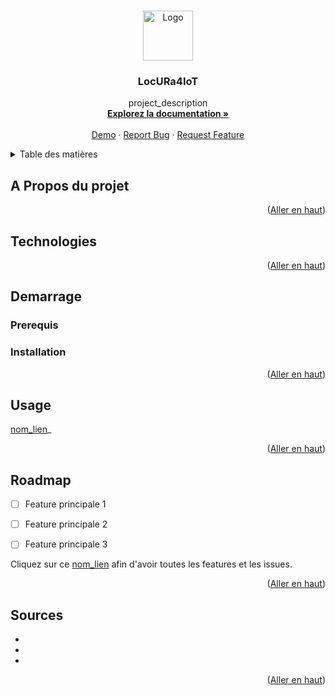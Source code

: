 
<a id="readme-top"></a>


<!-- PROJECT LOGO -->
<br />
<div align="center">
  <a href="https://github.com/MASTTTTT/SAE-5-01-LocURa4IoT-2025-2026.git">
    <img src="images/logo.png" alt="Logo" width="80" height="80">
  </a>

<h3 align="center">LocURa4IoT</h3>

  <p align="center">
    project_description
    <br />
    <a href="https://github.com/MASTTTTT/SAE-5-01-LocURa4IoT-2025-2026.git"><strong>Explorez la documentation »</strong></a>
    <br />
    <br />
    <a href="https://github.com/github_username/repo_name">Demo</a>
    &middot;
    <a href="https://github.com/github_username/repo_name/issues/new?labels=bug&template=bug-report---.md">Report Bug</a>
    &middot;
    <a href="https://github.com/github_username/repo_name/issues/new?labels=enhancement&template=feature-request---.md">Request Feature</a>
  </p>
</div>



<!-- TABLE OF CONTENTS -->
<details>
  <summary>Table des matières</summary>
  <ol>
    <li>
      <a href="#a-propos-du-projet">À Propos du projet</a>
      <ul>
        <li><a href="#technologies">Technologies</a></li>
      </ul>
    </li>
    <li>
      <a href="#demarrage">Démarrage</a>
      <ul>
        <li><a href="#prerequis">Prérequis</a></li>
        <li><a href="#installation">Installation</a></li>
      </ul>
    </li>
    <li><a href="#usage">Usage</a></li>
    <li><a href="#roadmap">Roadmap</a></li>
  </ol>
</details>



<!-- ABOUT THE PROJECT -->
## A Propos du projet




<p align="right">(<a href="#readme-top">Aller en haut</a>)</p>



## Technologies


<p align="right">(<a href="#readme-top">Aller en haut</a>)</p>



<!-- GETTING STARTED -->
## Demarrage


### Prerequis


### Installation


<p align="right">(<a href="#readme-top">Aller en haut</a>)</p>



<!-- USAGE EXAMPLES -->
## Usage


[nom_lien](lien)_

<p align="right">(<a href="#readme-top">Aller en haut</a>)</p>



<!-- ROADMAP -->
## Roadmap

- [ ] Feature principale 1
- [ ] Feature principale 2
- [ ] Feature principale 3


Cliquez sur ce [nom_lien](lien)
afin d'avoir toutes les features et les issues.

<p align="right">(<a href="#readme-top">Aller en haut</a>)</p>




<!-- Sources -->
## Sources

* []()
* []()
* []()

<p align="right">(<a href="#readme-top">Aller en haut</a>)</p>



